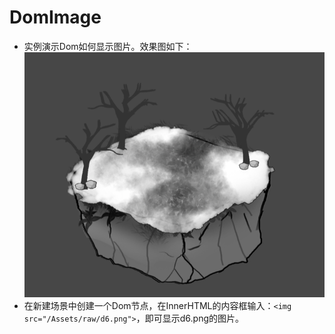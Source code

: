 # DomImage

* 实例演示Dom如何显示图片。效果图如下：<br>
![DomImage](images\UI.png)
* 在新建场景中创建一个Dom节点，在InnerHTML的内容框输入：``` <img src="/Assets/raw/d6.png"> ```，即可显示d6.png的图片。